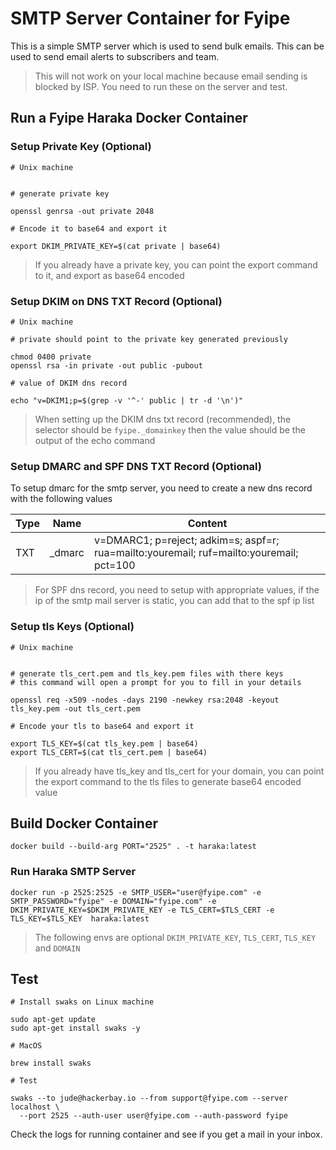 # SMTP Server Container for Fyipe

This is a simple SMTP server which is used to send bulk emails. This can be used to send email alerts to subscribers and team.

> This will not work on your local machine because email sending is blocked by ISP. You need to run these on the server and test.

## Run a Fyipe Haraka Docker Container

### Setup Private Key (Optional)

```
# Unix machine


# generate private key

openssl genrsa -out private 2048

# Encode it to base64 and export it

export DKIM_PRIVATE_KEY=$(cat private | base64)

```

> If you already have a private key, you can point the export command to it, and export as base64 encoded

### Setup DKIM on DNS TXT Record (Optional)

```
# Unix machine

# private should point to the private key generated previously

chmod 0400 private
openssl rsa -in private -out public -pubout

# value of DKIM dns record

echo "v=DKIM1;p=$(grep -v '^-' public | tr -d '\n')"

```

> When setting up the DKIM dns txt record (recommended), the selector should be `fyipe._domainkey` then the value should be the output of the echo command

### Setup DMARC and SPF DNS TXT Record (Optional)

To setup dmarc for the smtp server, you need to create a new dns record with the following values

| Type | Name    | Content                                                                                  |
| ---- | ------- | ---------------------------------------------------------------------------------------- |
| TXT  | \_dmarc | v=DMARC1; p=reject; adkim=s; aspf=r; rua=mailto:youremail; ruf=mailto:youremail; pct=100 |

> For SPF dns record, you need to setup with appropriate values, if the ip of the smtp mail server is static, you can add that to the spf ip list

### Setup tls Keys (Optional)

```
# Unix machine


# generate tls_cert.pem and tls_key.pem files with there keys
# this command will open a prompt for you to fill in your details

openssl req -x509 -nodes -days 2190 -newkey rsa:2048 -keyout tls_key.pem -out tls_cert.pem

# Encode your tls to base64 and export it

export TLS_KEY=$(cat tls_key.pem | base64)
export TLS_CERT=$(cat tls_cert.pem | base64)

```

> If you already have tls_key and tls_cert for your domain, you can point the export command to the tls files to generate base64 encoded value

## Build Docker Container

```
docker build --build-arg PORT="2525" . -t haraka:latest
```

### Run Haraka SMTP Server

```
docker run -p 2525:2525 -e SMTP_USER="user@fyipe.com" -e SMTP_PASSWORD="fyipe" -e DOMAIN="fyipe.com" -e DKIM_PRIVATE_KEY=$DKIM_PRIVATE_KEY -e TLS_CERT=$TLS_CERT -e TLS_KEY=$TLS_KEY  haraka:latest
```

> The following envs are optional `DKIM_PRIVATE_KEY`, `TLS_CERT`, `TLS_KEY` and `DOMAIN`

## Test

```
# Install swaks on Linux machine

sudo apt-get update
sudo apt-get install swaks -y

# MacOS

brew install swaks

# Test

swaks --to jude@hackerbay.io --from support@fyipe.com --server localhost \
  --port 2525 --auth-user user@fyipe.com --auth-password fyipe

```

Check the logs for running container and see if you get a mail in your inbox.

